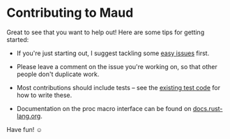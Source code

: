# Contributing to Maud

Great to see that you want to help out! Here are some tips for getting started:

* If you're just starting out, I suggest tackling some [easy issues] first.

* Please leave a comment on the issue you're working on, so that other people don't duplicate work.

* Most contributions should include tests – see the [existing test code] for how to write these.

* Documentation on the proc macro interface can be found on [docs.rust-lang.org][proc_macro].

Have fun! ☺️

[easy issues]: https://github.com/lfairy/maud/issues?q=is%3Aissue+is%3Aopen+label%3A%22difficulty%3A+easy%22
[existing test code]: https://github.com/lfairy/maud/tree/master/maud/tests
[proc_macro]: https://doc.rust-lang.org/nightly/proc_macro/
